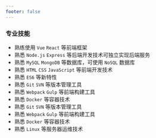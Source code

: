 ```yaml
---
footer: false
---
```


### 专业技能

- 熟练使用 `Vue` `React` 等前端框架
- 熟悉 `Node.js` `Express` 等后端开发技术可独立实现后端服务
- 熟悉 `MySQL` `MongoDB` 等数据库，可使用 `NoSQL` 数据库
- 熟悉 `HTML` `CSS` `JavaScript` 等前端开发技术
- 熟悉 `ES6` 等新特性
- 熟悉 `Git` `SVN` 等版本管理工具
- 熟悉 `Webpack` `Gulp` 等前端构建工具
- 熟悉 `Docker` 等容器技术
- 熟悉 `Git` `SVN` 等版本管理工具
- 熟悉 `Webpack` `Gulp` 等前端构建工具
- 熟悉 `Docker` 等容器技术
- 熟悉 `Linux` 等服务器运维技术